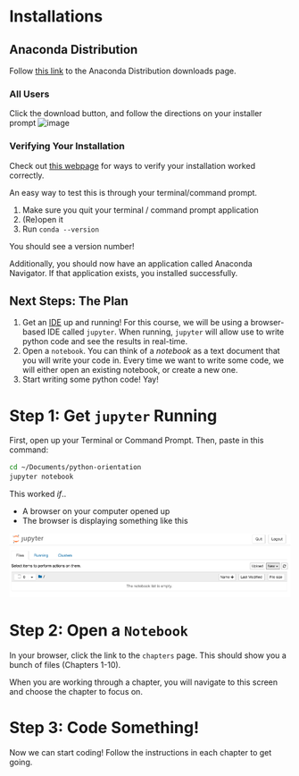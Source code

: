 # Installations

## Anaconda Distribution

Follow [this link](https://www.anaconda.com/distribution/) to the Anaconda Distribution downloads page.

### All Users
Click the download button, and follow the directions on your installer prompt
![image](https://user-images.githubusercontent.com/59903096/93669488-3c117880-fa5a-11ea-8b0e-57659ce90d66.png)

### Verifying Your Installation

Check out [this webpage](https://docs.anaconda.com/anaconda/install/verify-install/) for ways to verify your installation worked correctly.

An easy way to test this is through your terminal/command prompt.
1. Make sure you quit your terminal / command prompt application
2. (Re)open it
3. Run `conda --version`

You should see a version number!

Additionally, you should now have an application called Anaconda Navigator.
If that application exists, you installed successfully.

## Next Steps: The Plan

1. Get an [IDE](https://en.wikipedia.org/wiki/Integrated_development_environment) up and running!
For this course, we will be using a browser-based IDE called `jupyter`.
When running, `jupyter` will allow use to write python code and see the results in real-time.
2. Open a `notebook`. 
You can think of a _notebook_ as a text document that you will write your code in. 
Every time we want to write some code, we will either open an existing notebook, or create a new one.
3. Start writing some python code!
Yay!

# Step 1: Get `jupyter` Running

First, open up your Terminal or Command Prompt.
Then, paste in this command: 

```sh
cd ~/Documents/python-orientation
jupyter notebook
```

This worked _if_..
* A browser on your computer opened up
* The browser is displaying something like this

![Jupyter Homepage](./images/jupyter_home.png)

# Step 2: Open a `Notebook`

In your browser, click the link to the `chapters` page.
This should show you a bunch of files (Chapters 1-10).

When you are working through a chapter, you will navigate to this screen and choose the chapter to focus on.

# Step 3: Code Something!

Now we can start coding!
Follow the instructions in each chapter to get going.
